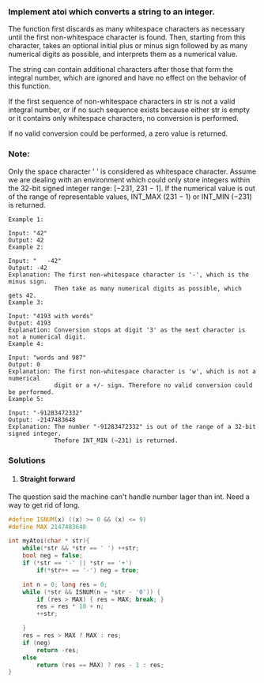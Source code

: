 ### Implement atoi which converts a string to an integer.

The function first discards as many whitespace characters as necessary until the first non-whitespace character is found. Then, starting from this character, takes an optional initial plus or minus sign followed by as many numerical digits as possible, and interprets them as a numerical value.

The string can contain additional characters after those that form the integral number, which are ignored and have no effect on the behavior of this function.

If the first sequence of non-whitespace characters in str is not a valid integral number, or if no such sequence exists because either str is empty or it contains only whitespace characters, no conversion is performed.

If no valid conversion could be performed, a zero value is returned.

### Note:

Only the space character ' ' is considered as whitespace character.
Assume we are dealing with an environment which could only store integers within the 32-bit signed integer range: [−231,  231 − 1]. If the numerical value is out of the range of representable values, INT_MAX (231 − 1) or INT_MIN (−231) is returned.

```
Example 1:

Input: "42"
Output: 42
Example 2:

Input: "   -42"
Output: -42
Explanation: The first non-whitespace character is '-', which is the minus sign.
             Then take as many numerical digits as possible, which gets 42.
Example 3:

Input: "4193 with words"
Output: 4193
Explanation: Conversion stops at digit '3' as the next character is not a numerical digit.
Example 4:

Input: "words and 987"
Output: 0
Explanation: The first non-whitespace character is 'w', which is not a numerical 
             digit or a +/- sign. Therefore no valid conversion could be performed.
Example 5:

Input: "-91283472332"
Output: -2147483648
Explanation: The number "-91283472332" is out of the range of a 32-bit signed integer.
             Thefore INT_MIN (−231) is returned.
```


### Solutions

1. #### Straight forward

The question said the machine can't handle number lager than int. Need a way to get rid of long.

```c++
#define ISNUM(x) ((x) >= 0 && (x) <= 9)
#define MAX 2147483648

int myAtoi(char * str){
    while(*str && *str == ' ') ++str;
    bool neg = false;
    if (*str == '-' || *str == '+') 
        if(*str++ == '-') neg = true;

    int n = 0; long res = 0;
    while (*str && ISNUM(n = *str - '0')) {
        if (res > MAX) { res = MAX; break; }
        res = res * 10 + n;
        ++str;

    }
    res = res > MAX ? MAX : res;
    if (neg)
        return -res;
    else
        return (res == MAX) ? res - 1 : res;
}
```